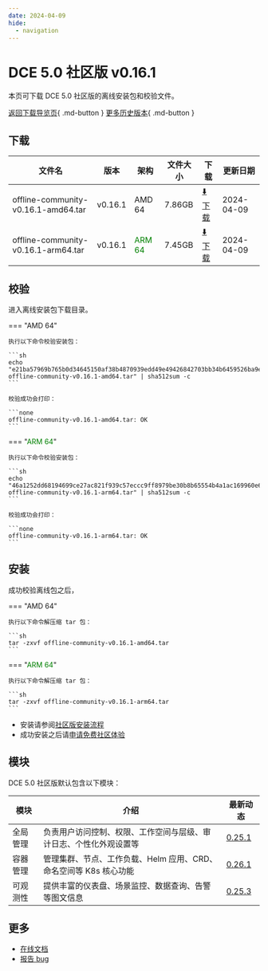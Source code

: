 ```yaml
---
date: 2024-04-09
hide:
  - navigation
---
```


# DCE 5.0 社区版 v0.16.1

本页可下载 DCE 5.0 社区版的离线安装包和校验文件。

[返回下载导览页](../index.md){ .md-button } [更多历史版本](./dce5-installer-history.md){ .md-button }

## 下载

| 文件名                      | 版本    | 架构 | 文件大小 | 下载         | 更新日期  |
| -------------------------- | ------- | --- | ------- | ---------- | -------- |
| offline-community-v0.16.1-amd64.tar | v0.16.1 | AMD 64 | 7.86GB | [:arrow_down: 下载](https://qiniu-download-public.daocloud.io/DaoCloud_Enterprise/dce5/offline-community-v0.16.1-amd64.tar) | 2024-04-09 |
| offline-community-v0.16.1-arm64.tar | v0.16.1 | <font color="green">ARM 64</font> | 7.45GB | [:arrow_down: 下载](https://qiniu-download-public.daocloud.io/DaoCloud_Enterprise/dce5/offline-community-v0.16.1-arm64.tar) | 2024-04-09 |

## 校验

进入离线安装包下载目录。

=== "AMD 64"

    执行以下命令校验安装包：

    ```sh
    echo "e21ba57969b765b0d34645150af38b4870939edd49e49426842703bb34b6459526ba9e472242a0604a8d882f5c341cd5a725268ced9c9941f8aaad7d187dfe8c  offline-community-v0.16.1-amd64.tar" | sha512sum -c
    ```

    校验成功会打印：

    ```none
    offline-community-v0.16.1-amd64.tar: OK
    ```

=== "<font color="green">ARM 64</font>"

    执行以下命令校验安装包：

    ```sh
    echo "46a1252dd68194699ce27ac821f939c57eccc9ff8979be30b8b65554b4a1ac169960e6493bfebf5f523d059622d7ce4a5388763295383cc7fde36113ee76b87b  offline-community-v0.16.1-arm64.tar" | sha512sum -c
    ```

    校验成功会打印：

    ```none
    offline-community-v0.16.1-arm64.tar: OK
    ```

## 安装

成功校验离线包之后，

=== "AMD 64"

    执行以下命令解压缩 tar 包：

    ```sh
    tar -zxvf offline-community-v0.16.1-amd64.tar
    ```

=== "<font color="green">ARM 64</font>"

    执行以下命令解压缩 tar 包：

    ```sh
    tar -zxvf offline-community-v0.16.1-arm64.tar
    ```

- 安装请参阅[社区版安装流程](../../install/community/k8s/online.md#_2)
- 成功安装之后请[申请免费社区体验](../../dce/license0.md)

## 模块

DCE 5.0 社区版默认包含以下模块：

| 模块     | 介绍            | 最新动态         |
| -------- | -------------- | -------------- |
| 全局管理 | 负责用户访问控制、权限、工作空间与层级、审计日志、个性化外观设置等      | [0.25.1](../../ghippo/intro/release-notes.md#v0251) |
| 容器管理 | 管理集群、节点、工作负载、Helm 应用、CRD、命名空间等 K8s 核心功能 | [0.26.1](../../kpanda/intro/release-notes.md#v0261) |
| 可观测性 | 提供丰富的仪表盘、场景监控、数据查询、告警等图文信息              | [0.25.3](../../insight/intro/releasenote.md#v0253)  |

## 更多

- [在线文档](../../dce/index.md)
- [报告 bug](https://github.com/DaoCloud/DaoCloud-docs/issues)
